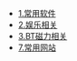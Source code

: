 

-  [1.常用软件](data/00_常用软件.md)
-  [2.娱乐相关](data/01_娱乐相关.md)
-  [3.BT磁力相关](data/02_BT磁力相关.md)
-  [7.常用网站](data/07_常用资源.md.md)



